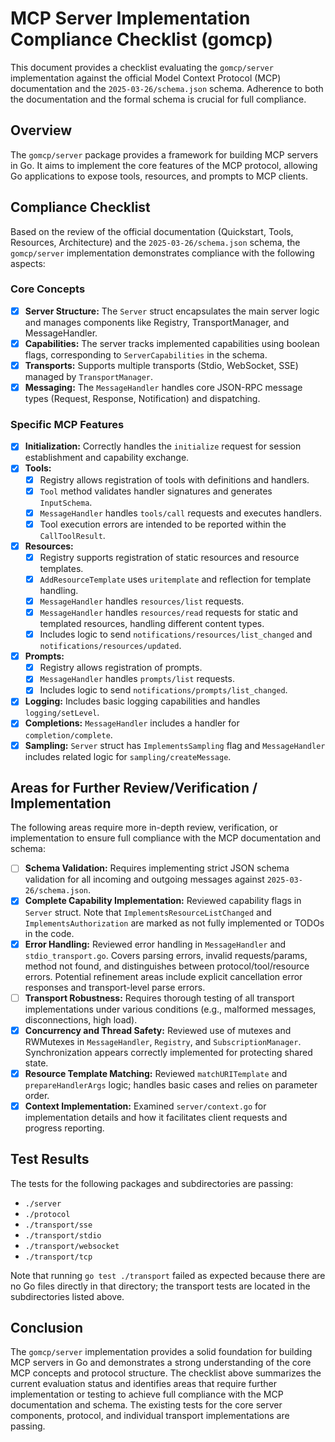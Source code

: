 # MCP Server Implementation Compliance Checklist (gomcp)

This document provides a checklist evaluating the `gomcp/server` implementation against the official Model Context Protocol (MCP) documentation and the `2025-03-26/schema.json` schema. Adherence to both the documentation and the formal schema is crucial for full compliance.

## Overview

The `gomcp/server` package provides a framework for building MCP servers in Go. It aims to implement the core features of the MCP protocol, allowing Go applications to expose tools, resources, and prompts to MCP clients.

## Compliance Checklist

Based on the review of the official documentation (Quickstart, Tools, Resources, Architecture) and the `2025-03-26/schema.json` schema, the `gomcp/server` implementation demonstrates compliance with the following aspects:

### Core Concepts

- [x] **Server Structure:** The `Server` struct encapsulates the main server logic and manages components like Registry, TransportManager, and MessageHandler.
- [x] **Capabilities:** The server tracks implemented capabilities using boolean flags, corresponding to `ServerCapabilities` in the schema.
- [x] **Transports:** Supports multiple transports (Stdio, WebSocket, SSE) managed by `TransportManager`.
- [x] **Messaging:** The `MessageHandler` handles core JSON-RPC message types (Request, Response, Notification) and dispatching.

### Specific MCP Features

- [x] **Initialization:** Correctly handles the `initialize` request for session establishment and capability exchange.
- [x] **Tools:**
  - [x] Registry allows registration of tools with definitions and handlers.
  - [x] `Tool` method validates handler signatures and generates `InputSchema`.
  - [x] `MessageHandler` handles `tools/call` requests and executes handlers.
  - [x] Tool execution errors are intended to be reported within the `CallToolResult`.
- [x] **Resources:**
  - [x] Registry supports registration of static resources and resource templates.
  - [x] `AddResourceTemplate` uses `uritemplate` and reflection for template handling.
  - [x] `MessageHandler` handles `resources/list` requests.
  - [x] `MessageHandler` handles `resources/read` requests for static and templated resources, handling different content types.
  - [x] Includes logic to send `notifications/resources/list_changed` and `notifications/resources/updated`.
- [x] **Prompts:**
  - [x] Registry allows registration of prompts.
  - [x] `MessageHandler` handles `prompts/list` requests.
  - [x] Includes logic to send `notifications/prompts/list_changed`.
- [x] **Logging:** Includes basic logging capabilities and handles `logging/setLevel`.
- [x] **Completions:** `MessageHandler` includes a handler for `completion/complete`.
- [x] **Sampling:** `Server` struct has `ImplementsSampling` flag and `MessageHandler` includes related logic for `sampling/createMessage`.

## Areas for Further Review/Verification / Implementation

The following areas require more in-depth review, verification, or implementation to ensure full compliance with the MCP documentation and schema:

- [ ] **Schema Validation:** Requires implementing strict JSON schema validation for all incoming and outgoing messages against `2025-03-26/schema.json`.
- [x] **Complete Capability Implementation:** Reviewed capability flags in `Server` struct. Note that `ImplementsResourceListChanged` and `ImplementsAuthorization` are marked as not fully implemented or TODOs in the code.
- [x] **Error Handling:** Reviewed error handling in `MessageHandler` and `stdio_transport.go`. Covers parsing errors, invalid requests/params, method not found, and distinguishes between protocol/tool/resource errors. Potential refinement areas include explicit cancellation error responses and transport-level parse errors.
- [ ] **Transport Robustness:** Requires thorough testing of all transport implementations under various conditions (e.g., malformed messages, disconnections, high load).
- [x] **Concurrency and Thread Safety:** Reviewed use of mutexes and RWMutexes in `MessageHandler`, `Registry`, and `SubscriptionManager`. Synchronization appears correctly implemented for protecting shared state.
- [x] **Resource Template Matching:** Reviewed `matchURITemplate` and `prepareHandlerArgs` logic; handles basic cases and relies on parameter order.
- [x] **Context Implementation:** Examined `server/context.go` for implementation details and how it facilitates client requests and progress reporting.

## Test Results

The tests for the following packages and subdirectories are passing:

- `./server`
- `./protocol`
- `./transport/sse`
- `./transport/stdio`
- `./transport/websocket`
- `./transport/tcp`

Note that running `go test ./transport` failed as expected because there are no Go files directly in that directory; the transport tests are located in the subdirectories listed above.

## Conclusion

The `gomcp/server` implementation provides a solid foundation for building MCP servers in Go and demonstrates a strong understanding of the core MCP concepts and protocol structure. The checklist above summarizes the current evaluation status and identifies areas that require further implementation or testing to achieve full compliance with the MCP documentation and schema. The existing tests for the core server components, protocol, and individual transport implementations are passing.

